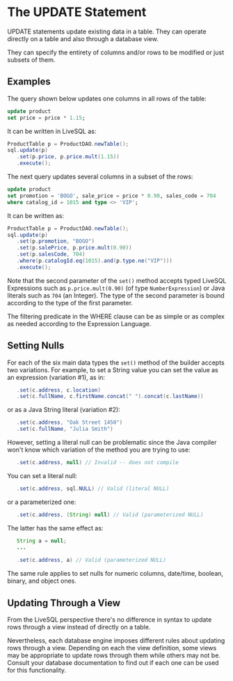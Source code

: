 # The UPDATE Statement

UPDATE statements update existing data in a table. They can operate directly on a table and also through a database view.

They can specify the entirety of columns and/or rows to be modified or just subsets of them.


## Examples

The query shown below updates one columns in all rows of the table:

```sql
update product
set price = price * 1.15;
```

It can be written in LiveSQL as:

```java
ProductTable p = ProductDAO.newTable();
sql.update(p)
   .set(p.price, p.price.mult(1.15))
   .execute();
```

The next query updates several columns in a subset of the rows:

```sql
update product
set promotion = 'BOGO', sale_price = price * 0.90, sales_code = 704
where catalog_id = 1015 and type <> 'VIP';
```

It can be written as:

```java
ProductTable p = ProductDAO.newTable();
sql.update(p)
   .set(p.promotion, "BOGO")
   .set(p.salePrice, p.price.mult(0.90))
   .set(p.salesCode, 704)
   .where(p.catalogId.eq(1015).and(p.type.ne("VIP")))
   .execute();
```

Note that the second parameter of the `set()` method accepts typed LiveSQL Expressions such as `p.price.mult(0.90)` (of type `NumberExpression`) or Java literals such as `704` (an Integer). The type of the second parameter is bound according to the type of the first parameter.

The filtering predicate in the WHERE clause can be as simple or as complex as needed according to the Expression Language.


## Setting Nulls

For each of the six main data types the `set()` method of the builder accepts two variations. For example, to set a String value you can set the value
as an expression (variation #1), as in:

```java
   .set(c.address, c.location)
   .set(c.fullName, c.firstName.concat(" ").concat(c.lastName))
```

or as a Java String literal (variation #2):

```java
   .set(c.address, "Oak Street 1450")
   .set(c.fullName, "Julia Smith")
```

However, setting a literal null can be problematic since the Java compiler won't know which variation of the method you are trying to use:

```java
   .set(c.address, null) // Invalid -- does not compile
```

You can set a literal null:

```java
   .set(c.address, sql.NULL) // Valid (literal NULL)
```

or a parameterized one:

```java
   .set(c.address, (String) null) // Valid (parameterized NULL)
```

The latter has the same effect as:

```java
   String a = null;
   ...
   
   .set(c.address, a) // Valid (parameterized NULL)
```

The same rule applies to set nulls for numeric columns, date/time, boolean, binary, and object ones.


## Updating Through a View

From the LiveSQL perspective there's no difference in syntax to update rows through a view instead of directly on a table.

Nevertheless, each database engine imposes different rules about updating rows through a view. Depending on each the view 
definition, some views may be appropriate to update rows through them while others may not be. Consult your database 
documentation to find out if each one can be used for this functionality.


